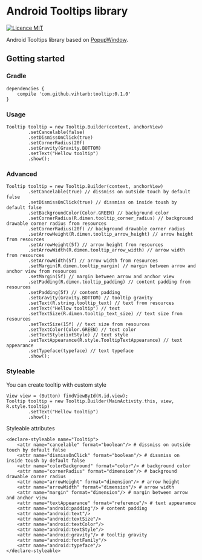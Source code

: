 # Android Tooltips library #

[![Licence MIT](https://img.shields.io/badge/licence-MIT-blue.svg)](https://bitbucket.org/ViHtarb/tooltip/src/ccb911a31d9749e3e607cdfd93c6485dcdde056d/LICENSE?at=master&fileviewer=file-view-default)

Android Tooltips library based on [PopupWindow](http://developer.android.com/intl/pt-br/reference/android/widget/PopupWindow.html).

## Getting started ##
### Gradle ###
    dependencies {
        compile 'com.github.vihtarb:tooltip:0.1.0'
    }
### Usage ###
    Tooltip tooltip = new Tooltip.Builder(context, anchorView)
            .setCancelable(false)
            .setDismissOnClick(true)
            .setCornerRadius(20f)
            .setGravity(Gravity.BOTTOM)
            .setText("Hellow tooltip")
            .show();
### Advanced ###
    Tooltip tooltip = new Tooltip.Builder(context, anchorView)
            .setCancelable(true) // dissmiss on outside touch by default false
            .setDismissOnClick(true) // dissmiss on inside toush by default false
            .setBackgroundColor(Color.GREEN) // background color
            .setCornerRadius(R.dimen.tooltip_corner_radius) // background drawable corner radius from resources
            .setCornerRadius(20f) // background drawable corner radius
            .setArrowHeight(R.dimen.tooltip_arrow_height) // arrow height from resources
            .setArrowHeight(5f) // arrow height from resources
            .setArrowWidth(R.dimen.tooltip_arrow_width) // arrow width from resources
            .setArrowWidth(5f) // arrow width from resources
            .setMargin(R.dimen.tooltip_margin) // margin between arrow and anchor view from resources
            .setMargin(5f) // margin between arrow and anchor view
            .setPadding(R.dimen.tooltip_padding) // content padding from resources
            .setPadding(5f) // content padding
            .setGravity(Gravity.BOTTOM) // tooltip gravity
            .setText(R.string.tooltip_text) // text from resources
            .setText("Hellow tooltip") // text
            .setTextSize(R.dimen.tooltip_text_size) // text size from resources
            .setTextSize(15f) // text size from resources
            .setTextColor(Color.GREEN) // text color
            .setTextStyle(intStyle) // text style
            .setTextAppearance(R.style.TooltipTextAppearance) // text appearance
            .setTypeface(typeface) // text typeface
            .show();
### Styleable ###
You can create tooltip with custom style

    View view = (Button) findViewById(R.id.view);
    Tooltip tooltip = new Tooltip.Builder(MainActivity.this, view, R.style.tooltip)
            .setText("Hellow tooltip")
            .show();

Styleable attributes

    <declare-styleable name="Tooltip">
        <attr name="cancelable" format="boolean"/> # dissmiss on outside touch by default false
        <attr name="dismissOnClick" format="boolean"/> # dissmiss on inside toush by default false
        <attr name="colorBackground" format="color"/> # background color
        <attr name="cornerRadius" format="dimension"/> # background drawable corner radius
        <attr name="arrowHeight" format="dimension"/> # arrow height
        <attr name="arrowWidth" format="dimension"/> # arrow width
        <attr name="margin" format="dimension"/> # margin between arrow and anchor view
        <attr name="textAppearance" format="reference"/> # text appearance
        <attr name="android:padding"/> # content padding
        <attr name="android:text"/>
        <attr name="android:textSize"/>
        <attr name="android:textColor"/>
        <attr name="android:textStyle"/>
        <attr name="android:gravity"/> # tooltip gravity
        <attr name="android:fontFamily"/>
        <attr name="android:typeface"/>
    </declare-styleable>